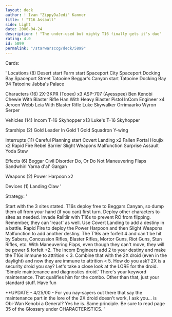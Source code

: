 ```yaml
---
layout: deck
author: ! Ivan "ZippyDaJedi" Kanner
title: ! "T16 Assault"
side: Light
date: 2000-04-24
description: ! "The under-used but mighty T16 finally gets it's due"
rating: 4.0
id: 5899
permalink: "/starwarsccg/deck/5899"
---
```

Cards: 

'
Locations (8)
Desert start
Farm start
Spaceport City
Spaceport Docking Bay
Spaceport Street
Tatooine Beggar's Canyon start
Tatooine Docking Bay 94
Tatooine Jabba's Palace

Characters (16)
2X-3KPR (Tooex)  x3
ASP-707 (Ayesspee)
Ben Kenobi
Chewie With Blaster Rifle
Han With Heavy Blaster Pistol
InCom Engineer	x4
Jeroen Webb
Leia With Blaster Rifle
Luke Skywalker
Orrimaarko
Wyron Serper

Vehicles (14)
Incom T-16 Skyhopper  x13
Luke's T-16 Skyhopper

Starships (2)
Gold Leader In Gold 1
Gold Squadron Y-wing

Interrupts (11)
Careful Planning start
Covert Landing	x2
Fallen Portal
Houjix	x2
Rapid Fire
Rebel Barrier
Slight Weapons Malfunction
Surprise Assault
Yoda Stew

Effects (6)
Beggar
Civil Disorder
Do, Or Do Not
Maneuvering Flaps
Sandwhirl
Yarna d'al' Gargan

Weapons (2)
Power Harpoon  x2

Devices (1)
Landing Claw
'

Strategy: '

Start with the 3 sites stated. T16s deploy free to Beggars Canyan, so dump them all from your hand (if you can) first turn. Deploy other characters to sites as needed. Invade Ralltiir with T16s to prevent RO from flipping. Remember, they can 'react' as well.
Use Covert Landing to add a destiny in a battle. Rapid Fire to deploy the Power Harpoon and then Slight Weapons Malfunction to add another destiny. The T16s are forfeit 4 and can't be hit by Sabers, Concussion Rifles, Blaster Rifles, Mortor Guns, Riot Guns, Stun Rifles, etc.
With Maneuvering Flaps, even though they can't move, they will be power & forfeit +2.
The Incom Engineers add 2 to your destiny and make the T16s immune to attrition < 3. Combine that with the 2X droid (even in the daylight) and now they are immune to attrition < 5. How do you ask? 2X is a security droid you say? Let's take a close look at the LORE for the droid. 'Simple maintenance and diagnostics droid.' There's your keyword maintenance. That qualifies him for the combo.
Other than that, just your standard stuff. Have fun

**UPDATE - 4/25/00 - For you nay-sayers out there that say the maintenance part in the lore of the 2X droid doesn't work, I ask you... is Obi-Wan Kenobi a General? Yes he is. Same principle. Be sure to read page 35 of the Glossary under CHARACTERISTICS.	 '
